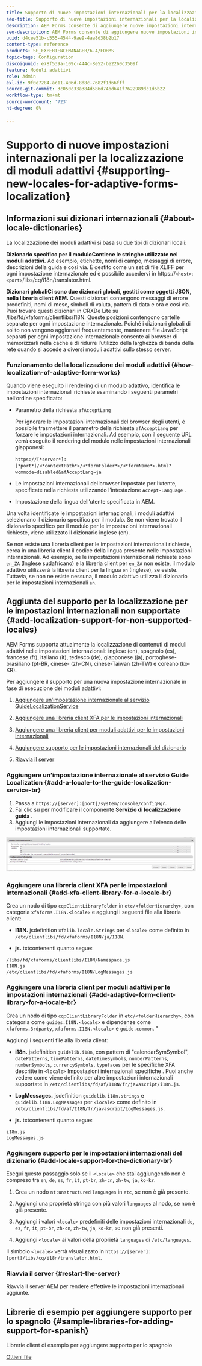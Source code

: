 ```yaml
---
title: Supporto di nuove impostazioni internazionali per la localizzazione di moduli adattivi
seo-title: Supporto di nuove impostazioni internazionali per la localizzazione di moduli adattivi
description: AEM Forms consente di aggiungere nuove impostazioni internazionali per la localizzazione di moduli adattivi. Le impostazioni internazionali supportate per impostazione predefinita sono inglese, francese, tedesco e giapponese.
seo-description: AEM Forms consente di aggiungere nuove impostazioni internazionali per la localizzazione di moduli adattivi. Le impostazioni internazionali supportate per impostazione predefinita sono inglese, francese, tedesco e giapponese.
uuid: d4cee51b-c555-4544-9ae9-4aa8d38b2b17
content-type: reference
products: SG_EXPERIENCEMANAGER/6.4/FORMS
topic-tags: Configuration
discoiquuid: e78f539a-109c-444c-8e52-be2260c3509f
feature: Moduli adattivi
role: Admin
exl-id: 9f0e7284-ac11-406d-8d8c-7682f1d66fff
source-git-commit: 3c050c33a384d586d74bd641f7622989dc1d6b22
workflow-type: tm+mt
source-wordcount: '723'
ht-degree: 0%

---
```


# Supporto di nuove impostazioni internazionali per la localizzazione di moduli adattivi {#supporting-new-locales-for-adaptive-forms-localization}

## Informazioni sui dizionari internazionali {#about-locale-dictionaries}

La localizzazione dei moduli adattivi si basa su due tipi di dizionari locali:

**Dizionario specifico per il moduloContiene le stringhe utilizzate nei moduli adattivi.** Ad esempio, etichette, nomi di campo, messaggi di errore, descrizioni della guida e così via. È gestito come un set di file XLIFF per ogni impostazione internazionale ed è possibile accedervi in https://`<host>`:`<port>`/libs/cq/i18n/translator.html.

**Dizionari globaliCi sono due dizionari globali, gestiti come oggetti JSON, nella libreria client AEM.** Questi dizionari contengono messaggi di errore predefiniti, nomi di mese, simboli di valuta, pattern di data e ora e così via. Puoi trovare questi dizionari in CRXDe Lite su /libs/fd/xfaforms/clientlibs/I18N. Queste posizioni contengono cartelle separate per ogni impostazione internazionale. Poiché i dizionari globali di solito non vengono aggiornati frequentemente, mantenere file JavaScript separati per ogni impostazione internazionale consente ai browser di memorizzarli nella cache e di ridurre l’utilizzo della larghezza di banda della rete quando si accede a diversi moduli adattivi sullo stesso server.

### Funzionamento della localizzazione dei moduli adattivi {#how-localization-of-adaptive-form-works}

Quando viene eseguito il rendering di un modulo adattivo, identifica le impostazioni internazionali richieste esaminando i seguenti parametri nell’ordine specificato:

* Parametro della richiesta `afAcceptLang`

   Per ignorare le impostazioni internazionali del browser degli utenti, è possibile trasmettere il parametro della richiesta `afAcceptLang` per forzare le impostazioni internazionali. Ad esempio, con il seguente URL verrà eseguito il rendering del modulo nelle impostazioni internazionali giapponesi:

   `https://[*server*]:[*port*]/<*contextPath*>/<*formFolder*>/<*formName*>.html?wcmmode=disabled&afAcceptLang=ja`

* Le impostazioni internazionali del browser impostate per l’utente, specificate nella richiesta utilizzando l’intestazione `Accept-Language` .

* Impostazione della lingua dell’utente specificata in AEM.

Una volta identificate le impostazioni internazionali, i moduli adattivi selezionano il dizionario specifico per il modulo. Se non viene trovato il dizionario specifico per il modulo per le impostazioni internazionali richieste, viene utilizzato il dizionario inglese (en).

Se non esiste una libreria client per le impostazioni internazionali richieste, cerca in una libreria client il codice della lingua presente nelle impostazioni internazionali. Ad esempio, se le impostazioni internazionali richieste sono `en_ZA` (Inglese sudafricano) e la libreria client per `en_ZA` non esiste, il modulo adattivo utilizzerà la libreria client per la lingua `en` (Inglese), se esiste. Tuttavia, se non ne esiste nessuna, il modulo adattivo utilizza il dizionario per le impostazioni internazionali `en`.

## Aggiunta del supporto per la localizzazione per le impostazioni internazionali non supportate {#add-localization-support-for-non-supported-locales}

AEM Forms supporta attualmente la localizzazione di contenuti di moduli adattivi nelle impostazioni internazionali: inglese (en), spagnolo (es), francese (fr), italiano (it), tedesco (de), giapponese (ja), portoghese-brasiliano (pt-BR, cinese- (zh-CN), cinese-Taiwan (zh-TW) e coreano (ko-KR).

Per aggiungere il supporto per una nuova impostazione internazionale in fase di esecuzione dei moduli adattivi:

1. [Aggiungere un’impostazione internazionale al servizio GuideLocalizationService](/help/forms/using/supporting-new-language-localization.md#p-add-a-locale-to-the-guide-localization-service-br-p)

1. [Aggiungere una libreria client XFA per le impostazioni internazionali](/help/forms/using/supporting-new-language-localization.md#p-add-xfa-client-library-for-a-locale-br-p)

1. [Aggiungere una libreria client per moduli adattivi per le impostazioni internazionali](/help/forms/using/supporting-new-language-localization.md#p-add-adaptive-form-client-library-for-a-locale-br-p)
1. [Aggiungere supporto per le impostazioni internazionali del dizionario](/help/forms/using/supporting-new-language-localization.md#p-add-locale-support-for-the-dictionary-br-p)
1. [Riavvia il server](/help/forms/using/supporting-new-language-localization.md#p-restart-the-server-p)

### Aggiungere un’impostazione internazionale al servizio Guide Localization {#add-a-locale-to-the-guide-localization-service-br}

1. Passa a `https://[server]:[port]/system/console/configMgr`.
1. Fai clic su per modificare il componente **Servizio di localizzazione guida** .
1. Aggiungi le impostazioni internazionali da aggiungere all’elenco delle impostazioni internazionali supportate.

![GuideLocalizationService](assets/configservice.png)

### Aggiungere una libreria client XFA per le impostazioni internazionali {#add-xfa-client-library-for-a-locale-br}

Crea un nodo di tipo `cq:ClientLibraryFolder` in `etc/<folderHierarchy>`, con categoria `xfaforms.I18N.<locale>` e aggiungi i seguenti file alla libreria client:

* **I18N.** jsdefinition  `xfalib.locale.Strings` per  `<locale>` come definito in  `/etc/clientlibs/fd/xfaforms/I18N/ja/I18N`.

* **js.** txtcontenenti quanto segue:

```
/libs/fd/xfaforms/clientlibs/I18N/Namespace.js
I18N.js
/etc/clientlibs/fd/xfaforms/I18N/LogMessages.js
```

### Aggiungere una libreria client per moduli adattivi per le impostazioni internazionali {#add-adaptive-form-client-library-for-a-locale-br}

Crea un nodo di tipo `cq:ClientLibraryFolder` in `etc/<folderHierarchy>`, con categoria come `guides.I18N.<locale>` e dipendenze come `xfaforms.3rdparty`, `xfaforms.I18N.<locale>` e `guide.common`. &quot;

Aggiungi i seguenti file alla libreria client:

* **i18n.** jsdefinition  `guidelib.i18n`, con pattern di &quot;calendarSymSymbol&quot;,  `datePatterns`,  `timePatterns`,  `dateTimeSymbols`,  `numberPatterns`,  `numberSymbols`,  `currencySymbols`,  `typefaces` per le specifiche XFA descritte in  `<locale>` Impostazioni internazionali specifiche [ ](https://helpx.adobe.com/content/dam/Adobe/specs/xfa_spec_3_3.pdf). Puoi anche vedere come viene definito per altre impostazioni internazionali supportate in `/etc/clientlibs/fd/af/I18N/fr/javascript/i18n.js`.

* **LogMessages.** jsdefinition  `guidelib.i18n.strings` e  `guidelib.i18n.LogMessages` per  `<locale>` come definito in  `/etc/clientlibs/fd/af/I18N/fr/javascript/LogMessages.js`.

* **js.** txtcontenenti quanto segue:

```
i18n.js
LogMessages.js
```

### Aggiungere supporto per le impostazioni internazionali del dizionario {#add-locale-support-for-the-dictionary-br}

Esegui questo passaggio solo se il `<locale>` che stai aggiungendo non è compreso tra `en`, `de`, `es`, `fr`, `it`, `pt-br`, `zh-cn`, `zh-tw`, `ja`, `ko-kr`.

1. Crea un nodo `nt:unstructured` `languages` in `etc`, se non è già presente.

1. Aggiungi una proprietà stringa con più valori `languages` al nodo, se non è già presente.
1. Aggiungi i valori `<locale>` predefiniti delle impostazioni internazionali `de`, `es`, `fr`, `it`, `pt-br`, `zh-cn`, `zh-tw`, `ja`, `ko-kr`, se non già presenti.

1. Aggiungi `<locale>` ai valori della proprietà `languages` di `/etc/languages`.

Il simbolo `<locale>` verrà visualizzato in `https://[server]:[port]/libs/cq/i18n/translator.html`.

### Riavvia il server {#restart-the-server}

Riavvia il server AEM per rendere effettive le impostazioni internazionali aggiunte.

## Librerie di esempio per aggiungere supporto per lo spagnolo {#sample-libraries-for-adding-support-for-spanish}

Librerie client di esempio per aggiungere supporto per lo spagnolo

[Ottieni file](assets/sample.zip)
